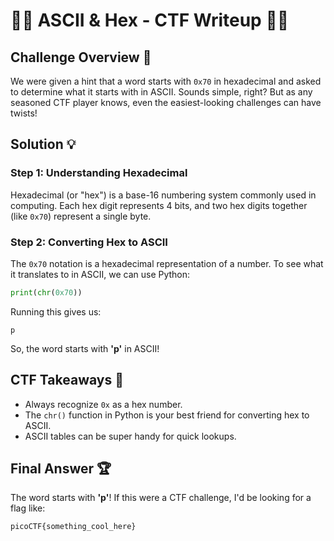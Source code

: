 # 🏴‍☠️ ASCII & Hex - CTF Writeup 🏴‍☠️

## Challenge Overview 📜
We were given a hint that a word starts with `0x70` in hexadecimal and asked to determine what it starts with in ASCII. Sounds simple, right? But as any seasoned CTF player knows, even the easiest-looking challenges can have twists!

## Solution 💡
### Step 1: Understanding Hexadecimal 
Hexadecimal (or "hex") is a base-16 numbering system commonly used in computing. Each hex digit represents 4 bits, and two hex digits together (like `0x70`) represent a single byte.

### Step 2: Converting Hex to ASCII 
The `0x70` notation is a hexadecimal representation of a number. To see what it translates to in ASCII, we can use Python:
```python
print(chr(0x70))
```
Running this gives us:
```
p
```
So, the word starts with **'p'** in ASCII!

## CTF Takeaways 🎯
- Always recognize `0x` as a hex number.
- The `chr()` function in Python is your best friend for converting hex to ASCII.
- ASCII tables can be super handy for quick lookups.

## Final Answer 🏆
The word starts with **'p'**! If this were a CTF challenge, I'd be looking for a flag like:
```
picoCTF{something_cool_here}
```



